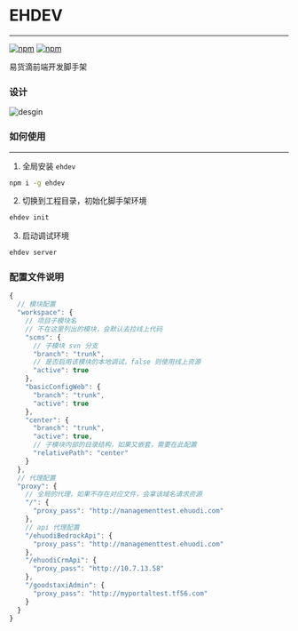 # EHDEV
---

[![npm](https://img.shields.io/npm/v/ehdev.svg)]()
[![npm](https://img.shields.io/npm/dt/ehdev.svg)]()

易货滴前端开发脚手架

### 设计

![desgin](https://raw.githubusercontent.com/macisi/ehdev/master/desgin.png)

### 如何使用
---

1. 全局安装 `ehdev`

```sh
npm i -g ehdev
```

2. 切换到工程目录，初始化脚手架环境

```sh
ehdev init
```

3. 启动调试环境

```sh
ehdev server
```

### 配置文件说明
```js
{
  // 模块配置
  "workspace": {
    // 项目子模块名
    // 不在这里列出的模块，会默认去拉线上代码
    "scms": {
      // 子模块 svn 分支
      "branch": "trunk",
      // 是否启用该模块的本地调试，false 则使用线上资源
      "active": true
    },
    "basicConfigWeb": {
      "branch": "trunk",
      "active": true
    },
    "center": {
      "branch": "trunk",
      "active": true,
      // 子模块内部的目录结构，如果又嵌套，需要在此配置
      "relativePath": "center"
    }
  },
  // 代理配置
  "proxy": {
    // 全局的代理，如果不存在对应文件，会拿该域名请求资源
    "/": {
      "proxy_pass": "http://managementtest.ehuodi.com"
    },
    // api 代理配置
    "/ehuodiBedrockApi": {
      "proxy_pass": "http://managementtest.ehuodi.com"
    },
    "/ehuodiCrmApi": {
      "proxy_pass": "http://10.7.13.58"
    },
    "/goodstaxiAdmin": {
      "proxy_pass": "http://myportaltest.tf56.com"
    }
  }
}
```

